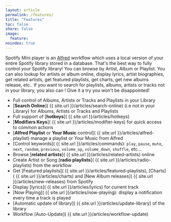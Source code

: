 ```yaml
---
layout: article
permalink: /features/
title: "Features"
toc: false
share: false
image:
  feature: 
noindex: true
---
```


Spotify Mini player is an [Alfred](http://www.alfredapp.com) workflow which uses a local version of your entire Spotify library stored in a database. That's the best way to fully control _your_ Spotify library!
You can browse by Artist, Album or Playlist. You can also lookup for artists or album online, display lyrics, artist biographies, get related artists, get featured playlists, get charts, get new albums release, etc..
If you want to search for playlists, albums, artists or tracks not in your library, you also can !
Give it a try you won't be disappointed!

* Full control of Albums, Artists or Tracks and Playlists in your Library
* [**Search Online**]( {{ site.url }}/articles/search-online) (i.e not in your Library) for Albums, Artists or Tracks and Playlists
* Full support of [**hotkeys**]( {{ site.url }}/articles/hotkeys)
* [**Modifiers Keys**]( {{ site.url }}/articles/modifier-keys) for quick access to common actions
* [**Alfred Playlist** or **Your Music** control]( {{ site.url }}/articles/alfred-playlist) manage a playlist or Your Music from Alfred
* [Control keywords]( {{ site.url }}/articles/commands): `play`, `pause`, `mute`, `next`, `random`, `previous`, `volume_up`, `volume_down`, `shuffle`, etc...
* Browse [**related artists**]( {{ site.url }}/articles/related-artists) online
* Create Artist or Song [**radio playlists**]( {{ site.url }}/articles/radio-playlists) from the workflow
* Get [Featured playlists]( {{ site.url }}/articles/featured-playlists), [Charts]( {{ site.url }}/articles/charts) and [New Album releases]( {{ site.url }}/articles/new-releases) from Spotify
* Display [lyrics]( {{ site.url }}/articles/lyrics) for current track
* [Now Playing]( {{ site.url }}/articles/now-playing): display a notification every time a track is played
* [Automatic update of library]( {{ site.url }}/articles/update-library) of the library
* Workflow [Auto-Update]( {{ site.url }}/articles/workflow-update)